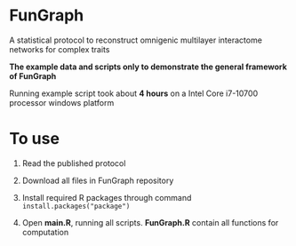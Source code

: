# FunGraph

A statistical protocol to reconstruct omnigenic multilayer interactome networks for complex traits

**The example data and scripts only to demonstrate the general framework of FunGraph**

Running example script took about **4 hours** on a Intel Core i7-10700 processor windows platform

# To use

1. Read the published protocol

2. Download all files in FunGraph repository

3. Install required R packages through command `install.packages("package")`

4. Open **main.R**, running all scripts. **FunGraph.R** contain all functions for computation
